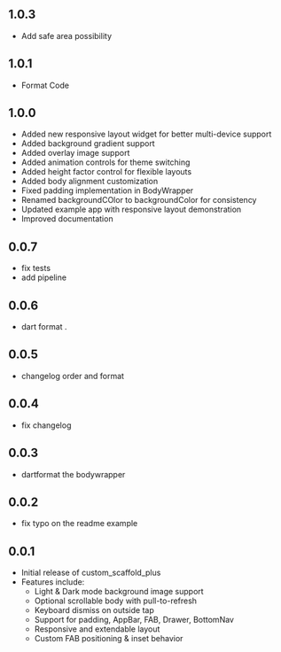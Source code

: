 ## 1.0.3

* Add safe area possibility
  
## 1.0.1

* Format Code

## 1.0.0

* Added new responsive layout widget for better multi-device support
* Added background gradient support
* Added overlay image support
* Added animation controls for theme switching
* Added height factor control for flexible layouts
* Added body alignment customization
* Fixed padding implementation in BodyWrapper
* Renamed backgroundCOlor to backgroundColor for consistency
* Updated example app with responsive layout demonstration
* Improved documentation

## 0.0.7

* fix tests
* add pipeline

## 0.0.6

* dart format .

## 0.0.5

* changelog order and format

## 0.0.4

* fix changelog

## 0.0.3

* dartformat the bodywrapper

## 0.0.2

* fix typo on the readme example

## 0.0.1

* Initial release of custom_scaffold_plus
* Features include:
  * Light & Dark mode background image support
  * Optional scrollable body with pull-to-refresh
  * Keyboard dismiss on outside tap
  * Support for padding, AppBar, FAB, Drawer, BottomNav
  * Responsive and extendable layout
  * Custom FAB positioning & inset behavior
